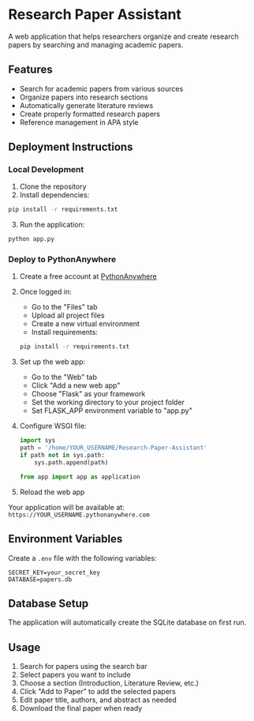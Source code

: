 # Research Paper Assistant

A web application that helps researchers organize and create research papers by searching and managing academic papers.

## Features

- Search for academic papers from various sources
- Organize papers into research sections
- Automatically generate literature reviews
- Create properly formatted research papers
- Reference management in APA style

## Deployment Instructions

### Local Development

1. Clone the repository
2. Install dependencies:
```bash
pip install -r requirements.txt
```
3. Run the application:
```bash
python app.py
```

### Deploy to PythonAnywhere

1. Create a free account at [PythonAnywhere](https://www.pythonanywhere.com)

2. Once logged in:
   - Go to the "Files" tab
   - Upload all project files
   - Create a new virtual environment
   - Install requirements:
   ```bash
   pip install -r requirements.txt
   ```

3. Set up the web app:
   - Go to the "Web" tab
   - Click "Add a new web app"
   - Choose "Flask" as your framework
   - Set the working directory to your project folder
   - Set FLASK_APP environment variable to "app.py"

4. Configure WSGI file:
   ```python
   import sys
   path = '/home/YOUR_USERNAME/Research-Paper-Assistant'
   if path not in sys.path:
       sys.path.append(path)
   
   from app import app as application
   ```

5. Reload the web app

Your application will be available at: `https://YOUR_USERNAME.pythonanywhere.com`

## Environment Variables

Create a `.env` file with the following variables:
```
SECRET_KEY=your_secret_key
DATABASE=papers.db
```

## Database Setup

The application will automatically create the SQLite database on first run.

## Usage

1. Search for papers using the search bar
2. Select papers you want to include
3. Choose a section (Introduction, Literature Review, etc.)
4. Click "Add to Paper" to add the selected papers
5. Edit paper title, authors, and abstract as needed
6. Download the final paper when ready
